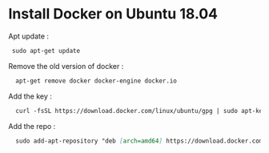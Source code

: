 # Install Docker on Ubuntu 18.04

Apt update :
```markdown
 sudo apt-get update
```

Remove the old version of docker :
```markdown :
  apt-get remove docker docker-engine docker.io
```

Add the key :
```markdown
  curl -fsSL https://download.docker.com/linux/ubuntu/gpg | sudo apt-key add -
```

Add the repo :
```markdown
  sudo add-apt-repository "deb [arch=amd64] https://download.docker.com/linux/ubuntu $(lsb_release -cs) stable"
```
